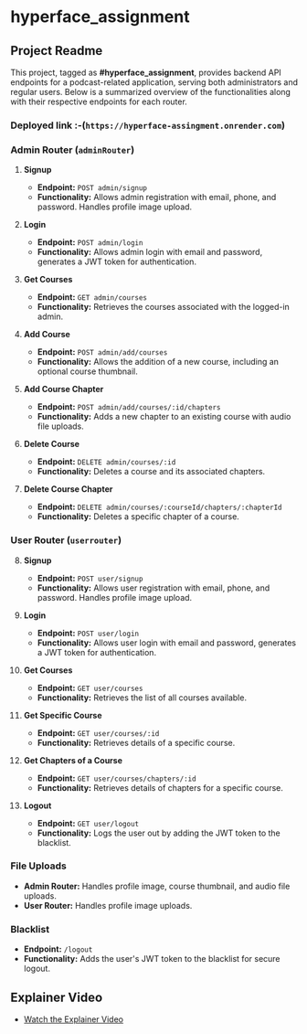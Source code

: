# hyperface_assignment

## Project Readme

This project, tagged as **#hyperface_assignment**, provides backend API endpoints for a podcast-related application, serving both administrators and regular users. Below is a summarized overview of the functionalities along with their respective endpoints for each router.

### Deployed link :-(`https://hyperface-assingment.onrender.com`)

### Admin Router (`adminRouter`)

1. **Signup**

   - **Endpoint:** `POST admin/signup`
   - **Functionality:** Allows admin registration with email, phone, and password. Handles profile image upload.

2. **Login**

   - **Endpoint:** `POST admin/login`
   - **Functionality:** Allows admin login with email and password, generates a JWT token for authentication.

3. **Get Courses**

   - **Endpoint:** `GET admin/courses`
   - **Functionality:** Retrieves the courses associated with the logged-in admin.

4. **Add Course**

   - **Endpoint:** `POST admin/add/courses`
   - **Functionality:** Allows the addition of a new course, including an optional course thumbnail.

5. **Add Course Chapter**

   - **Endpoint:** `POST admin/add/courses/:id/chapters`
   - **Functionality:** Adds a new chapter to an existing course with audio file uploads.

6. **Delete Course**

   - **Endpoint:** `DELETE admin/courses/:id`
   - **Functionality:** Deletes a course and its associated chapters.

7. **Delete Course Chapter**
   - **Endpoint:** `DELETE admin/courses/:courseId/chapters/:chapterId`
   - **Functionality:** Deletes a specific chapter of a course.

### User Router (`userrouter`)

8. **Signup**

   - **Endpoint:** `POST user/signup`
   - **Functionality:** Allows user registration with email, phone, and password. Handles profile image upload.

9. **Login**

   - **Endpoint:** `POST user/login`
   - **Functionality:** Allows user login with email and password, generates a JWT token for authentication.

10. **Get Courses**

    - **Endpoint:** `GET user/courses`
    - **Functionality:** Retrieves the list of all courses available.

11. **Get Specific Course**

    - **Endpoint:** `GET user/courses/:id`
    - **Functionality:** Retrieves details of a specific course.

12. **Get Chapters of a Course**

    - **Endpoint:** `GET user/courses/chapters/:id`
    - **Functionality:** Retrieves details of chapters for a specific course.

13. **Logout**
    - **Endpoint:** `GET user/logout`
    - **Functionality:** Logs the user out by adding the JWT token to the blacklist.

### File Uploads

- **Admin Router:** Handles profile image, course thumbnail, and audio file uploads.
- **User Router:** Handles profile image uploads.

### Blacklist

- **Endpoint:** `/logout`
- **Functionality:** Adds the user's JWT token to the blacklist for secure logout.

## Explainer Video

- [Watch the Explainer Video](https://drive.google.com/file/d/17dn1LvSpLLYTT-vMCpLbdKSt6ZX2B28x/view?usp=sharing)
